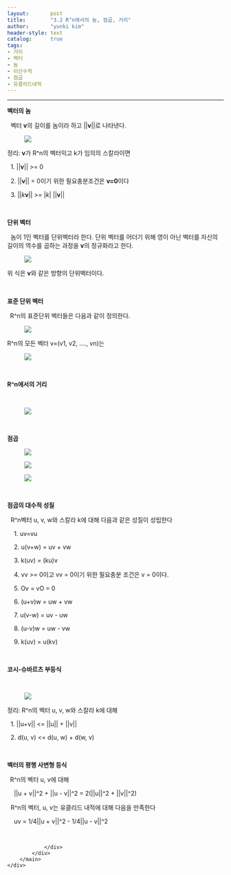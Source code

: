 ```yaml
---
layout:       post
title:        "3.2 R^n에서의 놈, 점곱, 거리"
author:       "yunki kim"
header-style: text
catalog:      true
tags: 
- 거리
- 벡터
- 놈
- 이산수학
- 점곱
- 유클리드내적
---
```


<head></head>
<body id="tt-body-page" class="">
<div id="wrap" class="wrap-right">
    <div id="container">
        <main class="main ">
            <div class="area-main">
                <div class="area-view">
                    <div class="article-header"></div>
                    <hr>
                    <div class="article-view">
                        <div class="contents_style">
                            <p><b>벡터의 놈</b></p>
<p>&nbsp; 벡터&nbsp;<b>v</b>의 길이를 놈이라 하고 ||<b>v</b>||로 나타낸다.&nbsp;</p>
<p></p><figure class="imageblock alignCenter" data-origin-width="0" data-origin-height="0" data-ke-mobilestyle="widthContent">
    <span data-lightbox="lightbox">
        <img src="/img/My4yIFJebuyXkOyEnOydmCDrhogsIOygkOqzsSwg6rGw66as/img.png" data-origin-width="0" data-origin-height="0" data-ke-mobilestyle="widthContent">
    </span>
    <figcaption></figcaption>
</figure><p></p>
<p>정리:&nbsp;<b>v</b>가 R^n의 벡터익고 k가 임의의 스칼라이면</p>
<p>&nbsp; 1. ||<b>v</b>|| &gt;= 0</p>
<p>&nbsp; 2. ||<b>v</b>|| = 0이기 위한 필요충분조건은 <b>v=0</b>이다</p>
<p>&nbsp; 3. ||<i>k</i><b>v</b>|| &gt;= |<i>k</i>| ||<b>v</b>||</p>
<p>&nbsp;</p>
<p><b>단위 벡터</b></p>
<p>&nbsp; 놈이 1인 벡터를 단위벡터라 한다. 단위 벡터를 어더기 위해 영이 아닌 벡터를 자신의 길이의 역수를 곱하는 과정을&nbsp;<b>v</b>의 정규화라고 한다.</p>
<p></p><figure class="imageblock alignCenter" data-origin-width="0" data-origin-height="0" data-ke-mobilestyle="widthContent">
    <span data-lightbox="lightbox">
        <img src="/img/My4yIFJebuyXkOyEnOydmCDrhogsIOygkOqzsSwg6rGw66as/img_1.png" data-origin-width="0" data-origin-height="0" data-ke-mobilestyle="widthContent">
    </span>
    <figcaption></figcaption>
</figure><p></p>
<p>위 식은&nbsp;<b>v</b>와 같은 방향의 단위벡터이다.</p>
<p>&nbsp;</p>
<p><b>표준 단위 벡터</b></p>
<p><b>&nbsp;&nbsp;</b>R^n의 표준단위 벡터들은 다음과 같이 정의한다.</p>
<p></p><figure class="imageblock alignCenter" data-origin-width="0" data-origin-height="0" data-ke-mobilestyle="widthContent">
    <span data-lightbox="lightbox">
        <img src="/img/My4yIFJebuyXkOyEnOydmCDrhogsIOygkOqzsSwg6rGw66as/img_2.png" data-origin-width="0" data-origin-height="0" data-ke-mobilestyle="widthContent">
    </span>
    <figcaption></figcaption>
</figure><p></p>
<p>R^n의 모든 벡터&nbsp;v=(v1, v2, ...., vn)는</p>
<p></p><figure class="imageblock alignCenter" data-origin-width="0" data-origin-height="0" data-ke-mobilestyle="widthContent">
    <span data-lightbox="lightbox">
        <img src="/img/My4yIFJebuyXkOyEnOydmCDrhogsIOygkOqzsSwg6rGw66as/img_3.png" data-origin-width="0" data-origin-height="0" data-ke-mobilestyle="widthContent">
    </span>
    <figcaption></figcaption>
</figure><p></p>
<p>&nbsp;</p>
<p><b>R^n에서의 거리</b></p>
<p><b>&nbsp;&nbsp;</b></p>
<p></p><figure class="imageblock alignCenter" data-origin-width="0" data-origin-height="0" data-ke-mobilestyle="widthContent">
    <span data-lightbox="lightbox">
        <img src="/img/My4yIFJebuyXkOyEnOydmCDrhogsIOygkOqzsSwg6rGw66as/img_4.png" data-origin-width="0" data-origin-height="0" data-ke-mobilestyle="widthContent">
    </span>
    <figcaption></figcaption>
</figure><p></p>
<p>&nbsp;</p>
<p><b>점곱</b></p>
<p></p><figure class="imageblock alignCenter" data-origin-width="0" data-origin-height="0" data-ke-mobilestyle="widthContent">
    <span data-lightbox="lightbox">
        <img src="/img/My4yIFJebuyXkOyEnOydmCDrhogsIOygkOqzsSwg6rGw66as/img_5.png" data-origin-width="0" data-origin-height="0" data-ke-mobilestyle="widthContent">
    </span>
    <figcaption></figcaption>
</figure><figure class="imageblock alignCenter" data-origin-width="0" data-origin-height="0" data-ke-mobilestyle="widthContent">
    <span data-lightbox="lightbox">
        <img src="/img/My4yIFJebuyXkOyEnOydmCDrhogsIOygkOqzsSwg6rGw66as/img_6.png" data-origin-width="0" data-origin-height="0" data-ke-mobilestyle="widthContent">
    </span>
    <figcaption></figcaption>
</figure><figure class="imageblock alignCenter" data-origin-width="0" data-origin-height="0" data-ke-mobilestyle="widthContent">
    <span data-lightbox="lightbox">
        <img src="/img/My4yIFJebuyXkOyEnOydmCDrhogsIOygkOqzsSwg6rGw66as/img_7.png" data-origin-width="0" data-origin-height="0" data-ke-mobilestyle="widthContent">
    </span>
    <figcaption></figcaption>
</figure><p></p>
<p>&nbsp;</p>
<p><b>점곱의 대수적 성질</b></p>
<p>&nbsp; R^n벡터 u, v, w와 스칼라 k에 대해 다음과 같은 성질이 성립한다</p>
<p>&nbsp; &nbsp; 1. uv=vu</p>
<p>&nbsp; &nbsp; 2. u(v+w) = uv + vw</p>
<p>&nbsp; &nbsp; 3. k(uv) = (ku)v</p>
<p>&nbsp; &nbsp; 4. vv &gt;= 0이고 vv = 0이기 위한 필요충분 조건은 v = 0이다.</p>
<p>&nbsp; &nbsp; 5. Ov = vO = 0</p>
<p>&nbsp; &nbsp; 6. (u+v)w = uw + vw</p>
<p>&nbsp; &nbsp; 7. u(v-w) = uv - uw</p>
<p>&nbsp; &nbsp; 8. (u-v)w = uw - vw</p>
<p>&nbsp; &nbsp; 9. k(uv) = u(kv)</p>
<p>&nbsp;</p>
<p><b>코시-슈바르츠 부등식</b></p>
<p><b>&nbsp;</b></p>
<p></p><figure class="imageblock alignCenter" data-origin-width="0" data-origin-height="0" data-ke-mobilestyle="widthContent">
    <span data-lightbox="lightbox">
        <img src="/img/My4yIFJebuyXkOyEnOydmCDrhogsIOygkOqzsSwg6rGw66as/img_8.png" data-origin-width="0" data-origin-height="0" data-ke-mobilestyle="widthContent">
    </span>
    <figcaption></figcaption>
</figure><p></p>
<p>정리: R^n의 벡터 u, v, w와 스칼라 k에 대해</p>
<p>&nbsp; 1. ||u+v|| &lt;= ||u|| + ||v||</p>
<p>&nbsp; 2. d(u, v) &lt;= d(u, w) + d(w, v)</p>
<p>&nbsp;</p>
<p><b>벡터의 평행 사변형 등식</b></p>
<p><b>&nbsp;&nbsp;</b>R^n의 벡터 u, v에 대해</p>
<p>&nbsp; &nbsp; ||u + v||^2 + ||u - v||^2 = 2(||u||^2 + ||v||^2)</p>
<p>&nbsp; R^n의 벡터, u, v는 유클리드 내적에 대해 다음을 만족한다</p>
<p>&nbsp; &nbsp; uv = 1/4||u + v||^2 - 1/4||u - v||^2</p>
                        </div>
                        <br>
                        <div class="tags"></div>
                    </div>
                    
                </div>
            </div>
        </main>
    </div>
</div>


</body>
